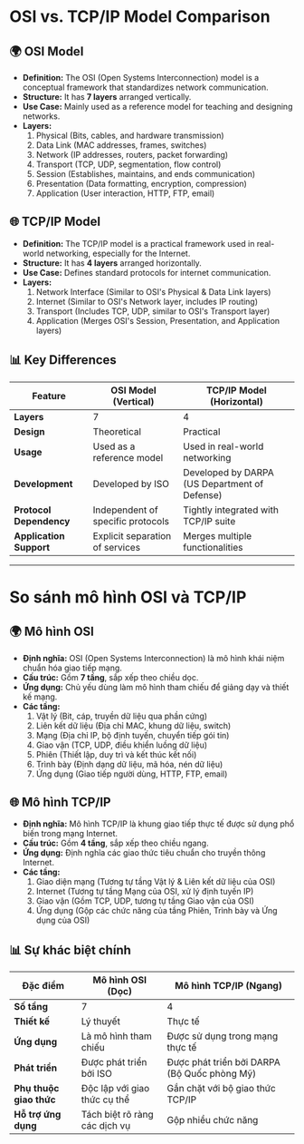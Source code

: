 # OSI vs. TCP/IP Model Comparison

## 🌍 OSI Model
- **Definition:** The OSI (Open Systems Interconnection) model is a conceptual framework that standardizes network communication.
- **Structure:** It has **7 layers** arranged vertically.
- **Use Case:** Mainly used as a reference model for teaching and designing networks.
- **Layers:**
  1. Physical (Bits, cables, and hardware transmission)
  2. Data Link (MAC addresses, frames, switches)
  3. Network (IP addresses, routers, packet forwarding)
  4. Transport (TCP, UDP, segmentation, flow control)
  5. Session (Establishes, maintains, and ends communication)
  6. Presentation (Data formatting, encryption, compression)
  7. Application (User interaction, HTTP, FTP, email)

## 🌐 TCP/IP Model
- **Definition:** The TCP/IP model is a practical framework used in real-world networking, especially for the Internet.
- **Structure:** It has **4 layers** arranged horizontally.
- **Use Case:** Defines standard protocols for internet communication.
- **Layers:**
  1. Network Interface (Similar to OSI's Physical & Data Link layers)
  2. Internet (Similar to OSI's Network layer, includes IP routing)
  3. Transport (Includes TCP, UDP, similar to OSI's Transport layer)
  4. Application (Merges OSI's Session, Presentation, and Application layers)

## 📊 Key Differences
| Feature          | OSI Model (Vertical) | TCP/IP Model (Horizontal) |
|----------------|------------------|-------------------|
| **Layers** | 7 | 4 |
| **Design** | Theoretical | Practical |
| **Usage** | Used as a reference model | Used in real-world networking |
| **Development** | Developed by ISO | Developed by DARPA (US Department of Defense) |
| **Protocol Dependency** | Independent of specific protocols | Tightly integrated with TCP/IP suite |
| **Application Support** | Explicit separation of services | Merges multiple functionalities |

---

# So sánh mô hình OSI và TCP/IP

## 🌍 Mô hình OSI
- **Định nghĩa:** OSI (Open Systems Interconnection) là mô hình khái niệm chuẩn hóa giao tiếp mạng.
- **Cấu trúc:** Gồm **7 tầng**, sắp xếp theo chiều dọc.
- **Ứng dụng:** Chủ yếu dùng làm mô hình tham chiếu để giảng dạy và thiết kế mạng.
- **Các tầng:**
  1. Vật lý (Bit, cáp, truyền dữ liệu qua phần cứng)
  2. Liên kết dữ liệu (Địa chỉ MAC, khung dữ liệu, switch)
  3. Mạng (Địa chỉ IP, bộ định tuyến, chuyển tiếp gói tin)
  4. Giao vận (TCP, UDP, điều khiển luồng dữ liệu)
  5. Phiên (Thiết lập, duy trì và kết thúc kết nối)
  6. Trình bày (Định dạng dữ liệu, mã hóa, nén dữ liệu)
  7. Ứng dụng (Giao tiếp người dùng, HTTP, FTP, email)

## 🌐 Mô hình TCP/IP
- **Định nghĩa:** Mô hình TCP/IP là khung giao tiếp thực tế được sử dụng phổ biến trong mạng Internet.
- **Cấu trúc:** Gồm **4 tầng**, sắp xếp theo chiều ngang.
- **Ứng dụng:** Định nghĩa các giao thức tiêu chuẩn cho truyền thông Internet.
- **Các tầng:**
  1. Giao diện mạng (Tương tự tầng Vật lý & Liên kết dữ liệu của OSI)
  2. Internet (Tương tự tầng Mạng của OSI, xử lý định tuyến IP)
  3. Giao vận (Gồm TCP, UDP, tương tự tầng Giao vận của OSI)
  4. Ứng dụng (Gộp các chức năng của tầng Phiên, Trình bày và Ứng dụng của OSI)

## 📊 Sự khác biệt chính
| Đặc điểm          | Mô hình OSI (Dọc) | Mô hình TCP/IP (Ngang) |
|----------------|------------------|-------------------|
| **Số tầng** | 7 | 4 |
| **Thiết kế** | Lý thuyết | Thực tế |
| **Ứng dụng** | Là mô hình tham chiếu | Được sử dụng trong mạng thực tế |
| **Phát triển** | Được phát triển bởi ISO | Được phát triển bởi DARPA (Bộ Quốc phòng Mỹ) |
| **Phụ thuộc giao thức** | Độc lập với giao thức cụ thể | Gắn chặt với bộ giao thức TCP/IP |
| **Hỗ trợ ứng dụng** | Tách biệt rõ ràng các dịch vụ | Gộp nhiều chức năng |
